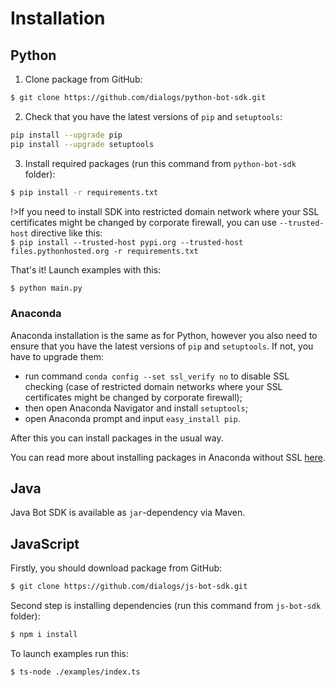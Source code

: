 # Installation

## Python

1. Clone package from GitHub:

```bash
$ git clone https://github.com/dialogs/python-bot-sdk.git
```

2. Check that you have the latest versions of ``pip`` and ``setuptools``:

```bash
pip install --upgrade pip
pip install --upgrade setuptools
```

3. Install required packages (run this command from `python-bot-sdk` folder):

```bash
$ pip install -r requirements.txt
```

!>If you need to install SDK into restricted domain network where your SSL certificates might be changed by corporate firewall,
    you can use ``--trusted-host`` directive like this:  
    ``$ pip install --trusted-host pypi.org --trusted-host files.pythonhosted.org -r requirements.txt``


That's it! Launch examples with this:
```bash
$ python main.py
```
### Anaconda

Anaconda installation is the same as for Python, however you also need to ensure that you have
the latest versions of ``pip`` and ``setuptools``. If not, you have to upgrade them:
* run command ``conda config --set ssl_verify no`` to disable SSL checking
(case of restricted domain networks where your SSL certificates
might be changed by corporate firewall);
* then open Anaconda Navigator and install ``setuptools``;
* open Anaconda prompt and input ``easy_install pip``.

After this you can install packages in the usual way.

You can read more about installing packages in Anaconda without
SSL [here](http://seanlaw.github.io/2015/12/23/fetching-conda-packages-behind-a-firewall/).

## Java

Java Bot SDK is available as ``jar``-dependency via Maven.

## JavaScript

Firstly, you should download package from GitHub:

```bash
$ git clone https://github.com/dialogs/js-bot-sdk.git
```

Second step is installing dependencies (run this command from `js-bot-sdk` folder):

```bash
$ npm i install
```

To launch examples run this:

```bash
$ ts-node ./examples/index.ts
```
